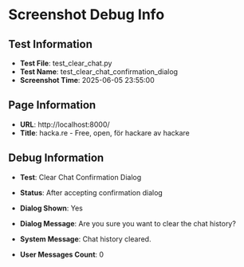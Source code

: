 # Screenshot Debug Info

## Test Information

- **Test File**: test_clear_chat.py
- **Test Name**: test_clear_chat_confirmation_dialog
- **Screenshot Time**: 2025-06-05 23:55:00

## Page Information

- **URL**: http://localhost:8000/
- **Title**: hacka.re - Free, open, för hackare av hackare

## Debug Information

- **Test**: Clear Chat Confirmation Dialog
- **Status**: After accepting confirmation dialog
- **Dialog Shown**: Yes
- **Dialog Message**: Are you sure you want to clear the chat history?
- **System Message**: 
                    Chat history cleared.
                
- **User Messages Count**: 0

